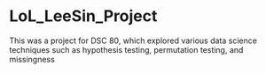 # LoL_LeeSin_Project
This was a project for DSC 80, which explored various data science techniques such as hypothesis testing, permutation testing, and missingness

